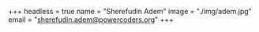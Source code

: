 +++
headless = true
name = "Sherefudin Adem"
image = "./img/adem.jpg"
email = "<sherefudin.adem@powercoders.org>"
+++

